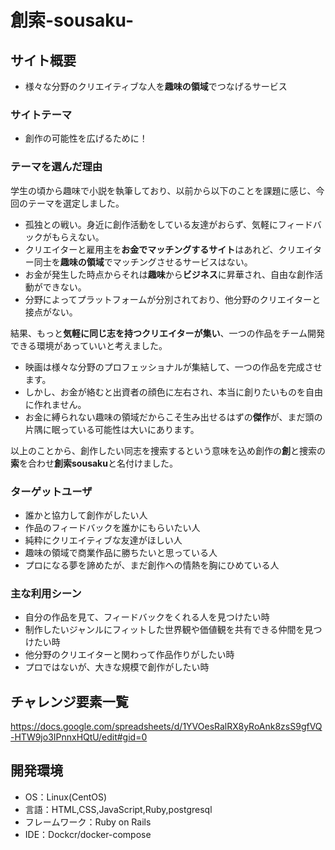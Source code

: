 # 創索-sousaku-

## サイト概要
- 様々な分野のクリエイティブな人を**趣味の領域**でつなげるサービス

### サイトテーマ
-  創作の可能性を広げるために！

### テーマを選んだ理由
学生の頃から趣味で小説を執筆しており、以前から以下のことを課題に感じ、今回のテーマを選定しました。

  - 孤独との戦い。身近に創作活動をしている友達がおらず、気軽にフィードバックがもらえない。
  - クリエイターと雇用主を**お金でマッチングするサイト**はあれど、クリエイター同士を**趣味の領域**でマッチングさせるサービスはない。
  - お金が発生した時点からそれは**趣味**から**ビジネス**に昇華され、自由な創作活動ができない。
  - 分野によってプラットフォームが分別されており、他分野のクリエイターと接点がない。

結果、もっと**気軽に同じ志を持つクリエイターが集い**、一つの作品をチーム開発できる環境があっていいと考えました。

  - 映画は様々な分野のプロフェッショナルが集結して、一つの作品を完成させます。
  - しかし、お金が絡むと出資者の顔色に左右され、本当に創りたいものを自由に作れません。
  - お金に縛られない趣味の領域だからこそ生み出せるはずの**傑作**が、まだ頭の片隅に眠っている可能性は大いにあります。

以上のことから、創作したい同志を捜索するという意味を込め創作の**創**と捜索の**索**を合わせ**創索sousaku**と名付けました。

### ターゲットユーザ
- 誰かと協力して創作がしたい人
- 作品のフィードバックを誰かにもらいたい人
- 純粋にクリエイティブな友達がほしい人
- 趣味の領域で商業作品に勝ちたいと思っている人
- プロになる夢を諦めたが、まだ創作への情熱を胸にひめている人

### 主な利用シーン
- 自分の作品を見て、フィードバックをくれる人を見つけたい時
- 制作したいジャンルにフィットした世界観や価値観を共有できる仲間を見つけたい時
- 他分野のクリエイターと関わって作品作りがしたい時
- プロではないが、大きな規模で創作がしたい時

## チャレンジ要素一覧
https://docs.google.com/spreadsheets/d/1YVOesRalRX8yRoAnk8zsS9gfVQ-HTW9jo3IPnnxHQtU/edit#gid=0

## 開発環境
- OS：Linux(CentOS)
- 言語：HTML,CSS,JavaScript,Ruby,postgresql
- フレームワーク：Ruby on Rails
- IDE：Dockcr/docker-compose